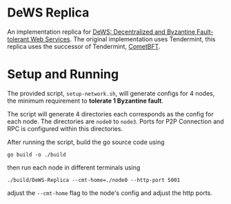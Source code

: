 # DeWS Replica

An implementation replica for [DeWS: Decentralized and Byzantine Fault-tolerant Web Services](https://ieeexplore.ieee.org/document/10174949/). The original implementation uses Tendermint, this replica uses the successor of Tendermint, [CometBFT](https://github.com/cometbft/cometbft).

# Setup and Running

The provided script, `setup-network.sh`, will generate configs for 4 nodes, the minimum requirement to **tolerate 1 Byzantine fault**.

The script will generate 4 directories each corresponds as the config for each node. The directories are `node0` to `node3`. Ports for P2P Connection and RPC is configured within this directories.

After running the script, build the go source code using
```
go build -o ./build
```

then run each node in different terminals using
```
./build/DeWS-Replica --cmt-home=./node0 --http-port 5001
```
adjust the `--cmt-home` flag to the node's config and adjust the http ports.